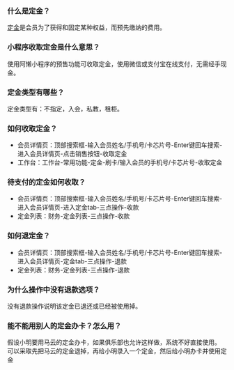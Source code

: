 ### 什么是定金？

[定金](https://alanfit.github.io/AlanHelpDoc/阿懒俱乐部版本/基本概念/定金)是会员为了获得和固定某种权益，而预先缴纳的费用。

### 小程序收取定金是什么意思？

使用阿懒小程序的预售功能可收取定金，使用微信或支付宝在线支付，无需经手现金。

### 定金类型有哪些？

定金类型有：不指定，入会，私教，租柜。

### 如何收取定金？

- 会员详情页：顶部搜索框-输入会员姓名/手机号/卡芯片号-Enter键回车搜索-进入会员详情页-点击销售按钮-收取定金
- 工作台：工作台-常用功能-定金-刷卡/输入会员的手机号/卡芯片号-收取定金

### 待支付的定金如何收取？

- 会员详情页：顶部搜索框-输入会员姓名/手机号/卡芯片号-Enter键回车搜索-进入会员详情页-进入定金tab-三点操作-收款
- 定金列表：财务-定金列表-三点操作-收款

### 如何退定金？

- 会员详情页：顶部搜索框-输入会员姓名/手机号/卡芯片号-Enter键回车搜索-进入会员详情页-定金tab-三点操作-退款
- 定金列表：财务-定金列表-三点操作-退款

### 为什么操作中没有退款选项？

没有退款操作说明该定金已退还或已经被使用掉。

### 能不能用别人的定金办卡？怎么用？

假设小明要用马云的定金办卡，如果俱乐部也允许这样做，系统不好直接使用。
可以采取先把马云的定金退掉，再给小明录入一个定金，然后给小明办卡并使用定金

